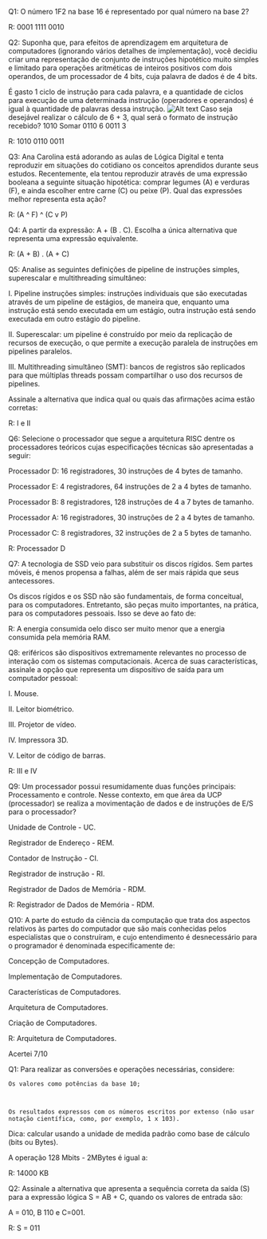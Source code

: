 Q1:
O número 1F2 na base 16 é representado por qual número na base 2?

R:
0001 1111 0010

Q2:
Suponha que, para efeitos de aprendizagem em arquitetura de computadores (ignorando vários detalhes de implementação), você decidiu criar uma representação de conjunto de instruções hipotético muito simples e limitado para operações aritméticas de inteiros positivos com dois operandos, de um processador de 4 bits, cuja palavra de dados é de 4 bits.

 

É gasto 1 ciclo de instrução para cada palavra, e a quantidade de ciclos para execução de uma determinada instrução (operadores e operandos) é igual à quantidade de palavras dessa instrução.
![Alt text](quest4-representacao-de-dados.png)
Caso seja desejável realizar o cálculo de 6 + 3, qual será o formato de instrução recebido?
1010 Somar
0110 6
0011 3

R:
1010 0110 0011

Q3:
Ana Carolina está adorando as aulas de Lógica Digital e tenta reproduzir em situações do cotidiano os conceitos aprendidos durante seus estudos. Recentemente, ela tentou reproduzir através de uma expressão booleana a seguinte situação hipotética: comprar legumes (A) e verduras (F), e ainda escolher entre carne (C) ou peixe (P). Qual das expressões melhor representa esta ação?

R:
(A ^ F) ^ (C v P)

Q4:
A partir da expressão: A + (B . C). Escolha a única alternativa que representa uma expressão equivalente.

R:
(A + B) . (A + C)

Q5:
Analise as seguintes definições de pipeline de instruções simples, superescalar e multithreading simultâneo:

I. Pipeline instruções simples: instruções individuais que são executadas através de um pipeline de estágios, de maneira que, enquanto uma instrução está sendo executada em um estágio, outra instrução está sendo executada em outro estágio do pipeline.

II. Superescalar: um pipeline é construído por meio da replicação de recursos de execução, o que permite a execução paralela de instruções em pipelines paralelos.

III. Multithreading simultâneo (SMT): bancos de registros são replicados para que múltiplas threads possam compartilhar o uso dos recursos de pipelines.

Assinale a alternativa que indica qual ou quais das afirmações acima estão corretas:

R:
I e II

Q6:
Selecione o processador que segue a arquitetura RISC dentre os processadores teóricos cujas especificações técnicas são apresentadas a seguir:
		

Processador D: 16 registradores, 30 instruções de 4 bytes de tamanho.
		

Processador E: 4 registradores, 64 instruções de 2 a 4 bytes de tamanho.
		

Processador B: 8 registradores, 128 instruções de 4 a 7 bytes de tamanho.
		

Processador A: 16 registradores, 30 instruções de 2 a 4 bytes de tamanho.
		

Processador C: 8 registradores, 32 instruções de 2 a 5 bytes de tamanho.

R:
Processador D

Q7:
A tecnologia de SSD veio para substituir os discos rígidos. Sem partes móveis, é menos propensa a falhas, além de ser mais rápida que seus antecessores.

Os discos rígidos e os SSD não são fundamentais, de forma conceitual, para os computadores. Entretanto, são peças muito importantes, na prática, para os computadores pessoais. Isso se deve ao fato de:

R:
A energia consumida oelo disco ser muito menor que a energia consumida pela memória RAM.

Q8:
eriféricos são dispositivos extremamente relevantes no processo de interação com os sistemas computacionais. Acerca de suas características, assinale a opção que representa um dispositivo de saída para um computador pessoal:

 

I. Mouse.

    
II. Leitor biométrico.

   
III. Projetor de vídeo.

    
IV. Impressora 3D.

    
V. Leitor de código de barras.

R:
III e IV

Q9:
Um processador possui resumidamente duas funções principais: Processamento e controle. Nesse contexto, em que área da UCP (processador) se realiza a movimentação de dados e de instruções de E/S para o processador?
		

Unidade de Controle - UC.
		

Registrador de Endereço - REM.
		

Contador de Instrução - CI.
		

Registrador de instrução - RI.
		

Registrador de Dados de Memória - RDM.

R:
Registrador de Dados de Memória - RDM.

Q10:
A parte do estudo da ciência da computação que trata dos aspectos relativos às partes do computador que são mais conhecidas pelos especialistas que o construíram, e cujo entendimento é desnecessário para o programador é denominada especificamente de:
		

Concepção de Computadores.
		

Implementação de Computadores.
		

Características de Computadores.
		

Arquitetura de Computadores.
		

Criação de Computadores.

R:
Arquitetura de Computadores.

Acertei 7/10


	
Q1:
Para realizar as conversões e operações necessárias, considere:

 

    Os valores como potências da base 10;

 

    Os resultados expressos com os números escritos por extenso (não usar notação científica, como, por exemplo, 1 x 103).

 

Dica: calcular usando a unidade de medida padrão como base de cálculo (bits ou Bytes).

 

A operação 128 Mbits - 2MBytes é igual a:

R:
14000 KB

Q2:
Assinale a alternativa que apresenta a sequência correta da saída (S) para a expressão lógica S = AB + C, quando os valores de entrada são:

A = 010, B 110 e C=001.

R:
S = 011